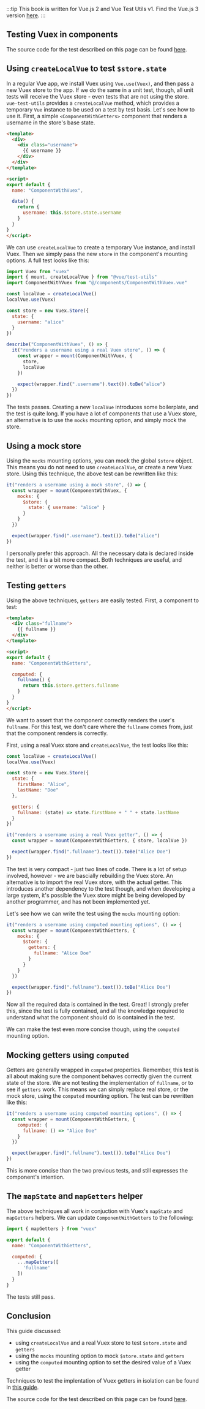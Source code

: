 :::tip This book is written for Vue.js 2 and Vue Test Utils v1.
Find the Vue.js 3 version [here](/v3/).
:::

## Testing Vuex in components

The source code for the test described on this page can be found [here](https://github.com/lmiller1990/vue-testing-handbook/tree/master/demo-app/tests/unit/ComponentWithVuex.spec.js).

## Using `createLocalVue` to test `$store.state`

In a regular Vue app, we install Vuex using `Vue.use(Vuex)`, and then pass a new Vuex store to the app. If we do the same in a unit test, though, all unit tests will receive the Vuex store - even tests that are not using the store. `vue-test-utils` provides a `createLocalVue` method, which provides a temporary `Vue` instance to be used on a test by test basis. Let's see how to use it. First, a simple `<ComponentWithGetters>` component that renders a username in the store's base state.

```html
<template>
  <div>
    <div class="username">
      {{ username }}
    </div>
  </div>
</template>

<script>
export default {
  name: "ComponentWithVuex",

  data() {
    return {
      username: this.$store.state.username
    }
  }
}
</script>
```

We can use `createLocalVue` to create a temporary Vue instance, and install Vuex. Then we simply pass the new `store` in the component's mounting options. A full test looks like this:

```js
import Vuex from "vuex"
import { mount, createLocalVue } from "@vue/test-utils"
import ComponentWithVuex from "@/components/ComponentWithVuex.vue"

const localVue = createLocalVue()
localVue.use(Vuex)

const store = new Vuex.Store({
  state: {
    username: "alice"
  }
})

describe("ComponentWithVuex", () => {
  it("renders a username using a real Vuex store", () => {
    const wrapper = mount(ComponentWithVuex, { 
      store, 
      localVue 
    })

    expect(wrapper.find(".username").text()).toBe("alice")
  })
})
```

The tests passes. Creating a new `localVue` introduces some boilerplate, and the test is quite long. If you have a lot of components that use a Vuex store, an alternative is to use the `mocks` mounting option, and simply mock the store. 

## Using a mock store

Using the `mocks` mounting options, you can mock the global `$store` object. This means you do not need to use `createLocalVue`, or create a new Vuex store. Using this technique, the above test can be rewritten like this:

```js
it("renders a username using a mock store", () => {
  const wrapper = mount(ComponentWithVuex, {
    mocks: {
      $store: {
        state: { username: "alice" }
      }
    }
  })

  expect(wrapper.find(".username").text()).toBe("alice")
})
```

I personally prefer this approach. All the necessary data is declared inside the test, and it is a bit more compact. Both techniques are useful, and neither is better or worse than the other.

## Testing `getters`

Using the above techniques, `getters` are easily tested. First, a component to test:

```html
<template>
  <div class="fullname">
    {{ fullname }}
  </div>
</template>

<script>
export default {
  name: "ComponentWithGetters",

  computed: {
    fullname() {
      return this.$store.getters.fullname
    }
  }
}
</script>
```

We want to assert that the component correctly renders the user's `fullname`. For this test, we don't care where the `fullname` comes from, just that the component renders is correctly.

First, using a real Vuex store and `createLocalVue`, the test looks like this:

```js
const localVue = createLocalVue()
localVue.use(Vuex)

const store = new Vuex.Store({
  state: {
    firstName: "Alice",
    lastName: "Doe"
  },

  getters: {
    fullname: (state) => state.firstName + " " + state.lastName
  }
})

it("renders a username using a real Vuex getter", () => {
  const wrapper = mount(ComponentWithGetters, { store, localVue })

  expect(wrapper.find(".fullname").text()).toBe("Alice Doe")
})
```

The test is very compact - just two lines of code. There is a lot of setup involved, however - we are bascially rebuilding the Vuex store. An alternative is to import the real Vuex store, with the actual getter. This introduces another dependency to the test though, and when developing a large system, it's possible the Vuex store might be being developed by another programmer, and has not been implemented yet. 

Let's see how we can write the test using the `mocks` mounting option:

```js
it("renders a username using computed mounting options", () => {
  const wrapper = mount(ComponentWithGetters, {
    mocks: {
      $store: {
        getters: {
          fullname: "Alice Doe"
        }
      }
    }
  })

  expect(wrapper.find(".fullname").text()).toBe("Alice Doe")
})
```

Now all the required data is contained in the test. Great! I strongly prefer this, since the test is fully contained, and all the knowledge required to understand what the component should do is contained in the test.

We can make the test even more concise though, using the `computed` mounting option.

## Mocking getters using `computed`

Getters are generally wrapped in `computed` properties. Remember, this test is all about making sure the component behaves correctly given the current state of the store. We are not testing the implementation of `fullname`, or to see if `getters` work. This means we can simply replace real store, or the mock store, using the `computed` mounting option. The test can be rewritten like this:

```js
it("renders a username using computed mounting options", () => {
  const wrapper = mount(ComponentWithGetters, {
    computed: {
      fullname: () => "Alice Doe"
    }
  })

  expect(wrapper.find(".fullname").text()).toBe("Alice Doe")
})
```

This is more concise than the two previous tests, and still expresses the component's intention.

## The `mapState` and `mapGetters` helper

The above techniques all work in conjuction with Vuex's `mapState` and `mapGetters` helpers. We can update `ComponentWithGetters` to the following:

```js
import { mapGetters } from "vuex"

export default {
  name: "ComponentWithGetters",

  computed: {
    ...mapGetters([
      'fullname'
    ])
  }
}
```

The tests still pass.

## Conclusion

This guide discussed:

- using `createLocalVue` and a real Vuex store to test `$store.state` and `getters`
- using the `mocks` mounting option to mock `$store.state` and `getters`
- using the `computed` mounting option to set the desired value of a Vuex getter

Techniques to test the implentation of Vuex getters in isolation can be found in [this guide](https://lmiller1990.github.io/vue-testing-handbook/vuex-getters.html).

The source code for the test described on this page can be found [here](https://github.com/lmiller1990/vue-testing-handbook/tree/master/demo-app/tests/unit/ComponentWithVuex.spec.js).
